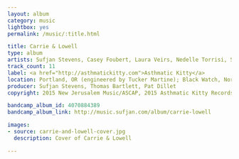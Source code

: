 ```yaml
---
layout: album
category: music
lightbox: yes
permalink: /music/:title.html

title: Carrie & Lowell
type: album
artists: Sufjan Stevens, Casey Foubert, Laura Veirs, Nedelle Torrisi, Sean Carey, Ben Lester, and Thomas Bartlett
track_count: 11
label: <a href="http://asthmatickitty.com">Asthmatic Kitty</a>
location: Portland, OR (engineered by Tucker Martine); Black Watch, Norman, OK (engineered by Chad Copelin and Jarod Evans); April Base, Eau Claire, WI (engineered by Brian Joseph); Pat Dillet's studio, “somewhere midtown Manhattan;” Sufjan's office in Dumbo, Brooklyn; a hotel room in Klaamath Falls, Oregon
producer: Sufjan Stevens, Thomas Bartlett, Pat Dillet
copyright: 2015 New Jerusalem Music/ASCAP, 2015 Asthmatic Kitty Records

bandcamp_album_id: 4070884389
bandcamp_album_link: http://music.sufjan.com/album/carrie-lowell

images:
- source: carrie-and-lowell-cover.jpg
  description: Cover of Carrie & Lowell

---
```

	